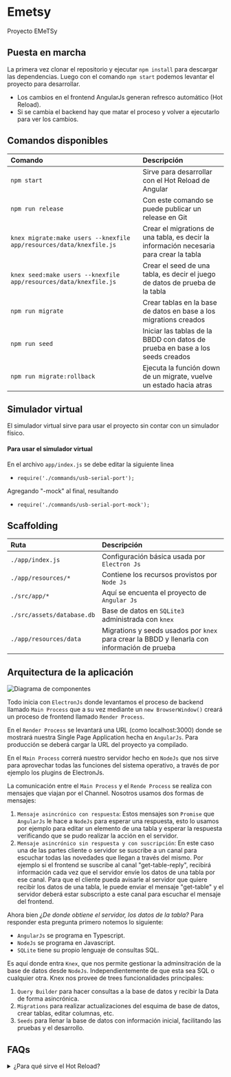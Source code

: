 # Emetsy

Proyecto EMeTSy

## Puesta en marcha


La primera vez clonar el repositorio y ejecutar `npm install` para descargar las dependencias.
Luego con el comando `npm start` podemos levantar el proyecto para desarrollar.
- Los cambios en el frontend AngularJs generan refresco automático (Hot Reload).
- Si se cambia el backend hay que matar el proceso y volver a ejecutarlo para ver los cambios.

## Comandos disponibles

| Comando | Descripción |
| :--- | :--- |
| `npm start` | Sirve para desarrollar con el Hot Reload de Angular |
| `npm run release` | Con este comando se puede publicar un release en Git |
| `knex migrate:make users --knexfile app/resources/data/knexfile.js` | Crear el migrations de una tabla, es decir la información necesaria para crear la tabla |
| `knex seed:make users --knexfile app/resources/data/knexfile.js` | Crear el seed de una tabla, es decir el juego de datos de prueba de la tabla |
| `npm run migrate` | Crear tablas en la base de datos en base a los migrations creados |
| `npm run seed` | Iniciar las tablas de la BBDD con datos de prueba en base a los seeds creados |
| `npm run migrate:rollback` | Ejecuta la función down de un migrate, vuelve un estado hacia atras |


## Simulador virtual

El simulador virtual sirve para usar el proyecto sin contar con un simulador físico.

#### Para usar el simulador virtual

En el archivo `app/index.js` se debe editar la siguiente linea 
- `require('./commands/usb-serial-port');`

Agregando "-mock" al final, resultando 
- `require('./commands/usb-serial-port-mock');`

## Scaffolding

| Ruta | Descripción |
| :--- | :--- |
| `./app/index.js` | Configuración básica usada por `Electron Js` |
| `./app/resources/*` | Contiene los recursos provistos por `Node Js` |
| `./src/app/*` | Aquí se encuenta el proyecto de `Angular Js` |
| `./src/assets/database.db` | Base de datos en `SQLite3` administrada con `knex` |
| `./app/resources/data` | Migrations y seeds usados por `knex` para crear la BBDD y llenarla con información de prueba |


## Arquitectura de la aplicación
![Diagrama de componentes](./diagrams/Componentes%20de%20la%20aplicaci%C3%B3n.drawio.png "Diagrama de arquitectura")

Todo inicia con `ElectronJs` donde levantamos el proceso de backend llamado `Main Process` que a su vez mediante un `new BrowserWindow()` creará un proceso de frontend llamado `Render Process`.

En el `Render Process` se levantará una URL (como localhost:3000) donde se mostrará nuestra Single Page Application hecha en `AngularJs`. Para producción se deberá cargar la URL del proyecto ya compilado.

En el `Main Process` correrá nuestro servidor hecho en `NodeJs` que nos sirve para aprovechar todas las funciones del sistema operativo, a través de por ejemplo los plugins de ElectronJs.

La comunicación entre el `Main Process` y el `Rende Process` se realiza con mensajes que viajan por el Channel. Nosotros usamos dos formas de mensajes:

1. `Mensaje asincrónico con respuesta`: Estos mensajes son `Promise` que `AngularJs` le hace a `NodeJs` para esperar una respuesta, esto lo usamos por ejemplo para editar un elemento de una tabla y esperar la respuesta verificando que se pudo realizar la acción en el servidor.
2. `Mensaje asincrónico sin respuesta y con suscripción`: En este caso una de las partes cliente o servidor se suscribe a un canal para escuchar todas las novedades que llegan a través del mismo. Por ejemplo si el frontend se suscribe al canal "get-table-reply", recibirá información cada vez que el servidor envíe los datos de una tabla por ese canal. Para que el cliente pueda avisarle al servidor que quiere recibir los datos de una tabla, le puede enviar el mensaje "get-table" y el servidor deberá estar subscripto a este canal para escuchar el mensaje del frontend.

Ahora bien _¿De donde obtiene el servidor, los datos de la tabla?_
Para responder esta pregunta primero notemos lo siguiente:
- `AngularJs` se programa en Typescript.
- `NodeJs` se programa en Javascript.
- `SQLite` tiene su propio lenguaje de consultas SQL.

Es aquí donde entra `Knex`, que nos permite gestionar la adminsitración de la base de datos desde `NodeJs`. Independientemente de que esta sea SQL o cualquier otra. Knex nos provee de trees funcionalidades principales:

1. `Query Builder` para hacer consultas a la base de datos y recibir la Data de forma asincrónica.
2. `Migrations` para realizar actualizaciones del esquima de base de datos, crear tablas, editar columnas, etc.
2. `Seeds` para llenar la base de datos con información inicial, facilitando las pruebas y el desarrollo.

## FAQs

<details><summary>¿Para qué sirve el Hot Reload?</summary>
  <p>
    Cuando se hace un cambio en Angular y el Hot Reload esta activo los cambios se reflejarán en el navegador de forma automática.
    <br>
    Si los cambios se hacen en Node Js, será necesario volver a buildear. 
  </p>
</details>

